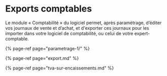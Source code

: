 # Exports comptables

Le module « Comptabilité » du logiciel permet, après paramétrage, d’éditer vos journaux de vente et d’achat, et d'exporter ces journaux pour les importer dans votre logiciel de comptabilité, ou celui de votre expert-comptable.

{% page-ref page="parametrage-1/" %}

{% page-ref page="export.md" %}

{% page-ref page="tva-sur-encaissements.md" %}



